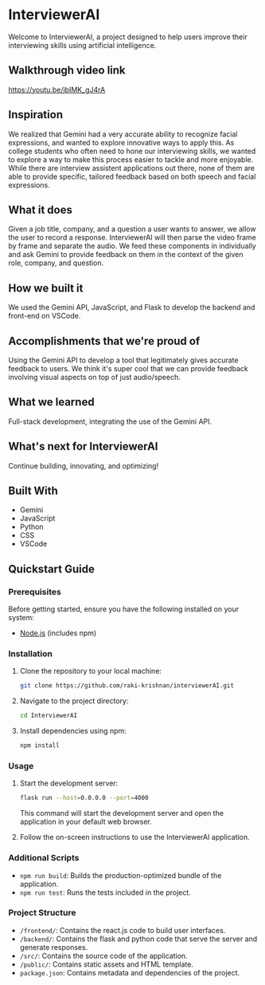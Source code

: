 # InterviewerAI
Welcome to InterviewerAI, a project designed to help users improve their interviewing skills using artificial intelligence.

## Walkthrough video link
https://youtu.be/jbIMK_gJ4rA

## Inspiration
We realized that Gemini had a very accurate ability to recognize facial expressions, and wanted to explore innovative ways to apply this. As college students who often need to hone our interviewing skills, we wanted to explore a way to make this process easier to tackle and more enjoyable. While there are interview assistent applications out there, none of them are able to provide specific, tailored feedback based on both speech and facial expressions.

## What it does
Given a job title, company, and a question a user wants to answer, we allow the user to record a response. InterviewerAI will then parse the video frame by frame and separate the audio. We feed these components in individually and ask Gemini to provide feedback on them in the context of the given role, company, and question.

## How we built it
We used the Gemini API, JavaScript, and Flask to develop the backend and front-end on VSCode.

## Accomplishments that we're proud of
Using the Gemini API to develop a tool that legitimately gives accurate feedback to users. We think it's super cool that we can provide feedback involving visual aspects on top of just audio/speech.

## What we learned
Full-stack development, integrating the use of the Gemini API.

## What's next for InterviewerAI
Continue building, innovating, and optimizing!

## Built With
- Gemini
- JavaScript
- Python
- CSS
- VSCode


## Quickstart Guide

### Prerequisites

Before getting started, ensure you have the following installed on your system:

- [Node.js](https://nodejs.org/) (includes npm)

### Installation

1. Clone the repository to your local machine:

   ```bash
   git clone https://github.com/raki-krishnan/interviewerAI.git
   ```

2. Navigate to the project directory:

   ```bash
   cd InterviewerAI
   ```

3. Install dependencies using npm:

   ```bash
   npm install
   ```

### Usage

1. Start the development server:

   ```bash
   flask run --host=0.0.0.0 --port=4000
   ```

   This command will start the development server and open the application in your default web browser.

2. Follow the on-screen instructions to use the InterviewerAI application.

### Additional Scripts

- `npm run build`: Builds the production-optimized bundle of the application.
- `npm run test`: Runs the tests included in the project.

### Project Structure
- `/frontend/`: Contains the react.js code to build user interfaces.
- `/backend/`: Contains the flask and python code that serve the server and generate responses.
- `/src/`: Contains the source code of the application.
- `/public/`: Contains static assets and HTML template.
- `package.json`: Contains metadata and dependencies of the project.
